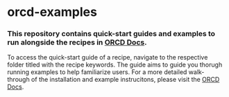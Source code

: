 # orcd-examples

### This repository contains quick-start guides and examples to run alongside the recipes in [ORCD Docs](https://orcd-docs.mit.edu/). 

To access the quick-start guide of a recipe, navigate to the respective folder titled with the recipe keywords. The guide aims to guide you thorugh running examples to help familiarize users. For a more detailed walk-through of the installation and example instrucitons, please visit the [ORCD Docs](https://orcd-docs.mit.edu/).



